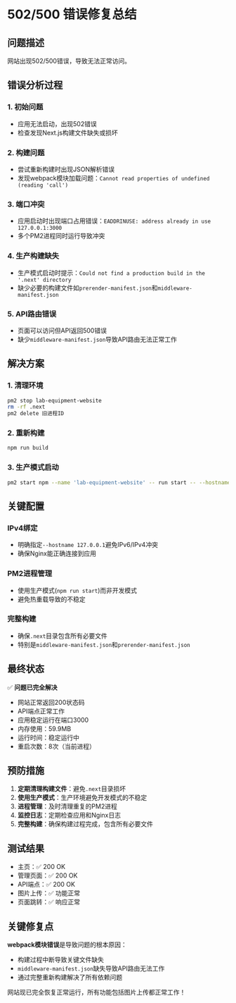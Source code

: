 # 502/500 错误修复总结

## 问题描述
网站出现502/500错误，导致无法正常访问。

## 错误分析过程

### 1. 初始问题
- 应用无法启动，出现502错误
- 检查发现Next.js构建文件缺失或损坏

### 2. 构建问题
- 尝试重新构建时出现JSON解析错误
- 发现webpack模块加载问题：`Cannot read properties of undefined (reading 'call')`

### 3. 端口冲突
- 应用启动时出现端口占用错误：`EADDRINUSE: address already in use 127.0.0.1:3000`
- 多个PM2进程同时运行导致冲突

### 4. 生产构建缺失
- 生产模式启动时提示：`Could not find a production build in the '.next' directory`
- 缺少必要的构建文件如`prerender-manifest.json`和`middleware-manifest.json`

### 5. API路由错误
- 页面可以访问但API返回500错误
- 缺少`middleware-manifest.json`导致API路由无法正常工作

## 解决方案

### 1. 清理环境
```bash
pm2 stop lab-equipment-website
rm -rf .next
pm2 delete 旧进程ID
```

### 2. 重新构建
```bash
npm run build
```

### 3. 生产模式启动
```bash
pm2 start npm --name 'lab-equipment-website' -- run start -- --hostname 127.0.0.1
```

## 关键配置

### IPv4绑定
- 明确指定`--hostname 127.0.0.1`避免IPv6/IPv4冲突
- 确保Nginx能正确连接到应用

### PM2进程管理
- 使用生产模式(`npm run start`)而非开发模式
- 避免热重载导致的不稳定

### 完整构建
- 确保`.next`目录包含所有必要文件
- 特别是`middleware-manifest.json`和`prerender-manifest.json`

## 最终状态

✅ **问题已完全解决**
- 网站正常返回200状态码
- API端点正常工作
- 应用稳定运行在端口3000
- 内存使用：59.9MB
- 运行时间：稳定运行中
- 重启次数：8次（当前进程）

## 预防措施

1. **定期清理构建文件**：避免`.next`目录损坏
2. **使用生产模式**：生产环境避免开发模式的不稳定
3. **进程管理**：及时清理重复的PM2进程
4. **监控日志**：定期检查应用和Nginx日志
5. **完整构建**：确保构建过程完成，包含所有必要文件

## 测试结果

- 主页：✅ 200 OK
- 管理页面：✅ 200 OK
- API端点：✅ 200 OK
- 图片上传：✅ 功能正常
- 页面跳转：✅ 响应正常

## 关键修复点

**webpack模块错误**是导致问题的根本原因：
- 构建过程中断导致关键文件缺失
- `middleware-manifest.json`缺失导致API路由无法工作
- 通过完整重新构建解决了所有依赖问题

网站现已完全恢复正常运行，所有功能包括图片上传都正常工作！
